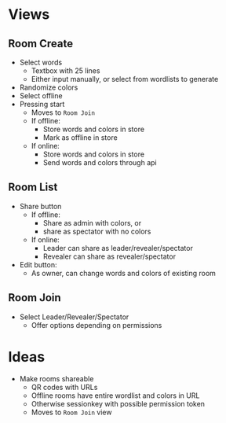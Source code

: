 # Views

## Room Create

- Select words
  - Textbox with 25 lines
  - Either input manually, or select from wordlists to generate
- Randomize colors
- Select offline
- Pressing start
  - Moves to `Room Join`
  - If offline:
    - Store words and colors in store
    - Mark as offline in store
  - If online:
    - Store words and colors in store
    - Send words and colors through api

## Room List

- Share button
  - If offline:
    - Share as admin with colors, or
    - share as spectator with no colors
  - If online:
    - Leader can share as leader/revealer/spectator
    - Revealer can share as revealer/spectator
- Edit button:
  - As owner, can change words and colors of existing room

## Room Join

- Select Leader/Revealer/Spectator
  - Offer options depending on permissions

# Ideas

- Make rooms shareable
  - QR codes with URLs
  - Offline rooms have entire wordlist and colors in URL
  - Otherwise sessionkey with possible permission token
  - Moves to `Room Join` view
